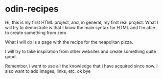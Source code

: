 # odin-recipes

Hi, this is my first HTML project, and, in general, my first real project. 
What I will try to demostrate is that I know the main syntax for HTML and I'm 
able to create something from zero. 

What I will do is a page with the recipe for the neapolitan pizza. 

I will try to take inspiration from other websites and create something quite good. 

Remember, i want to use all the knowledge that i have acquired since now. 
I also want to add images, links, etc. 
ok bye